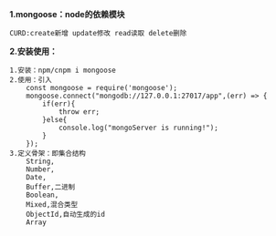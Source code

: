 
**1.mongoose：node的依赖模块**

    CURD:create新增 update修改 read读取 delete删除
    
**2.安装使用：**

    1.安装：npm/cnpm i mongoose  
    2.使用：引入
        const mongoose = require('mongoose');
        mongoose.connect("mongodb://127.0.0.1:27017/app",(err) => {
            if(err){
                throw err;
            }else{
                console.log("mongoServer is running!");
            }
        });
    3.定义骨架：即集合结构
        String,
        Number,
        Date,
        Buffer,二进制
        Boolean,
        Mixed,混合类型
        ObjectId,自动生成的id
        Array
    
    